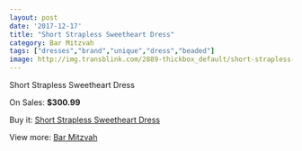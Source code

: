 ```yaml
---
layout: post
date: '2017-12-17'
title: "Short Strapless Sweetheart Dress"
category: Bar Mitzvah
tags: ["dresses","brand","unique","dress","beaded"]
image: http://img.transblink.com/2889-thickbox_default/short-strapless-sweetheart-dress.jpg
---
```

Short Strapless Sweetheart Dress

On Sales: **$300.99**
<a href="https://www.transblink.com/en/bar-mitzvah/921-short-strapless-sweetheart-dress.html"><amp-img layout="responsive" width="600" height="600" src="//img.transblink.com/2889-thickbox_default/short-strapless-sweetheart-dress.jpg" alt="Short Strapless Sweetheart Dress 0" /></a>
<a href="https://www.transblink.com/en/bar-mitzvah/921-short-strapless-sweetheart-dress.html"><amp-img layout="responsive" width="600" height="600" src="//img.transblink.com/2891-thickbox_default/short-strapless-sweetheart-dress.jpg" alt="Short Strapless Sweetheart Dress 1" /></a>
<a href="https://www.transblink.com/en/bar-mitzvah/921-short-strapless-sweetheart-dress.html"><amp-img layout="responsive" width="600" height="600" src="//img.transblink.com/2890-thickbox_default/short-strapless-sweetheart-dress.jpg" alt="Short Strapless Sweetheart Dress 2" /></a>

Buy it: [Short Strapless Sweetheart Dress](https://www.transblink.com/en/bar-mitzvah/921-short-strapless-sweetheart-dress.html "Short Strapless Sweetheart Dress")

View more: [Bar Mitzvah](https://www.transblink.com/en/2-bar-mitzvah "Bar Mitzvah")